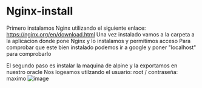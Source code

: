 # Nginx-install

Primero instalamos Nginx utilizando el siguiente enlace: https://nginx.org/en/download.html
Una vez instalado vamos a la carpeta a la aplicacion donde pone Nginx y lo instalamos y permitimos acceso
Para comprobar que este bien instalado podemos ir a google y poner "localhost" para comprobarlo

El segundo paso es instalar la maquina de alpine y la exportamos en nuestro oracle
Nos logeamos utilzando el usuario: root / contraseña: maximo
![image](https://user-images.githubusercontent.com/91744605/166510021-677686e6-6310-428a-9bc6-26c0ac918286.png)
